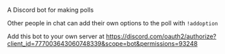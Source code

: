 A Discord bot for making polls

Other people in chat can add their own options to the poll with `!addoption`

Add this bot to your own server at https://discord.com/oauth2/authorize?client_id=777003643060748339&scope=bot&permissions=93248
